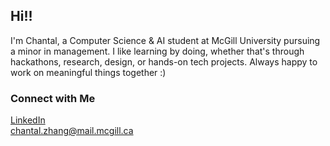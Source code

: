 ## Hi!! 
I'm Chantal, a Computer Science & AI student at McGill University pursuing a minor in management. I like learning by doing, whether that's through hackathons, research, design, or hands-on tech projects. Always happy to work on meaningful things together :)

### Connect with Me
[LinkedIn](www.linkedin.com/in/chantal-zhang)  
[chantal.zhang@mail.mcgill.ca](chantal.zhang@mail.mcgill.ca)






<!--
**chantalzhang/chantalzhang** is a ✨ _special_ ✨ repository because its `README.md` (this file) appears on your GitHub profile.

Here are some ideas to get you started:

- 🔭 I’m currently working on ...
- 🌱 I’m currently learning ...
- 👯 I’m looking to collaborate on ...
- 🤔 I’m looking for help with ...
- 💬 Ask me about ...
- 📫 How to reach me: ...
- 😄 Pronouns: ...
- ⚡ Fun fact: ...
-->
